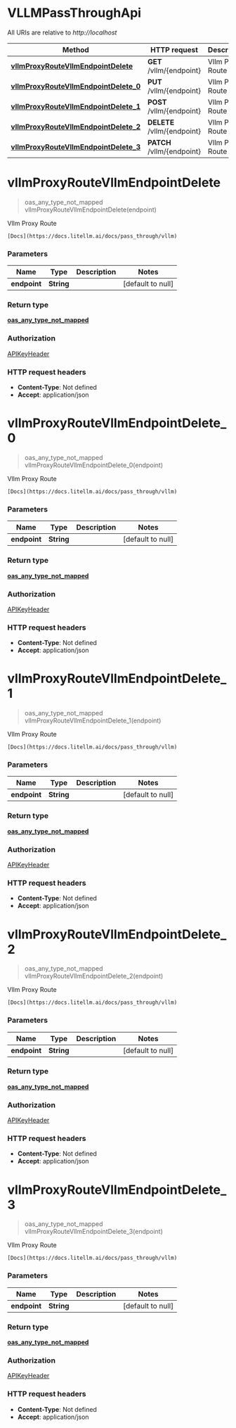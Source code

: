 # VLLMPassThroughApi

All URIs are relative to *http://localhost*

| Method | HTTP request | Description |
|------------- | ------------- | -------------|
| [**vllmProxyRouteVllmEndpointDelete**](VLLMPassThroughApi.md#vllmProxyRouteVllmEndpointDelete) | **GET** /vllm/{endpoint} | Vllm Proxy Route |
| [**vllmProxyRouteVllmEndpointDelete_0**](VLLMPassThroughApi.md#vllmProxyRouteVllmEndpointDelete_0) | **PUT** /vllm/{endpoint} | Vllm Proxy Route |
| [**vllmProxyRouteVllmEndpointDelete_1**](VLLMPassThroughApi.md#vllmProxyRouteVllmEndpointDelete_1) | **POST** /vllm/{endpoint} | Vllm Proxy Route |
| [**vllmProxyRouteVllmEndpointDelete_2**](VLLMPassThroughApi.md#vllmProxyRouteVllmEndpointDelete_2) | **DELETE** /vllm/{endpoint} | Vllm Proxy Route |
| [**vllmProxyRouteVllmEndpointDelete_3**](VLLMPassThroughApi.md#vllmProxyRouteVllmEndpointDelete_3) | **PATCH** /vllm/{endpoint} | Vllm Proxy Route |


<a name="vllmProxyRouteVllmEndpointDelete"></a>
# **vllmProxyRouteVllmEndpointDelete**
> oas_any_type_not_mapped vllmProxyRouteVllmEndpointDelete(endpoint)

Vllm Proxy Route

    [Docs](https://docs.litellm.ai/docs/pass_through/vllm)

### Parameters

|Name | Type | Description  | Notes |
|------------- | ------------- | ------------- | -------------|
| **endpoint** | **String**|  | [default to null] |

### Return type

[**oas_any_type_not_mapped**](../Models/AnyType.md)

### Authorization

[APIKeyHeader](../README.md#APIKeyHeader)

### HTTP request headers

- **Content-Type**: Not defined
- **Accept**: application/json

<a name="vllmProxyRouteVllmEndpointDelete_0"></a>
# **vllmProxyRouteVllmEndpointDelete_0**
> oas_any_type_not_mapped vllmProxyRouteVllmEndpointDelete_0(endpoint)

Vllm Proxy Route

    [Docs](https://docs.litellm.ai/docs/pass_through/vllm)

### Parameters

|Name | Type | Description  | Notes |
|------------- | ------------- | ------------- | -------------|
| **endpoint** | **String**|  | [default to null] |

### Return type

[**oas_any_type_not_mapped**](../Models/AnyType.md)

### Authorization

[APIKeyHeader](../README.md#APIKeyHeader)

### HTTP request headers

- **Content-Type**: Not defined
- **Accept**: application/json

<a name="vllmProxyRouteVllmEndpointDelete_1"></a>
# **vllmProxyRouteVllmEndpointDelete_1**
> oas_any_type_not_mapped vllmProxyRouteVllmEndpointDelete_1(endpoint)

Vllm Proxy Route

    [Docs](https://docs.litellm.ai/docs/pass_through/vllm)

### Parameters

|Name | Type | Description  | Notes |
|------------- | ------------- | ------------- | -------------|
| **endpoint** | **String**|  | [default to null] |

### Return type

[**oas_any_type_not_mapped**](../Models/AnyType.md)

### Authorization

[APIKeyHeader](../README.md#APIKeyHeader)

### HTTP request headers

- **Content-Type**: Not defined
- **Accept**: application/json

<a name="vllmProxyRouteVllmEndpointDelete_2"></a>
# **vllmProxyRouteVllmEndpointDelete_2**
> oas_any_type_not_mapped vllmProxyRouteVllmEndpointDelete_2(endpoint)

Vllm Proxy Route

    [Docs](https://docs.litellm.ai/docs/pass_through/vllm)

### Parameters

|Name | Type | Description  | Notes |
|------------- | ------------- | ------------- | -------------|
| **endpoint** | **String**|  | [default to null] |

### Return type

[**oas_any_type_not_mapped**](../Models/AnyType.md)

### Authorization

[APIKeyHeader](../README.md#APIKeyHeader)

### HTTP request headers

- **Content-Type**: Not defined
- **Accept**: application/json

<a name="vllmProxyRouteVllmEndpointDelete_3"></a>
# **vllmProxyRouteVllmEndpointDelete_3**
> oas_any_type_not_mapped vllmProxyRouteVllmEndpointDelete_3(endpoint)

Vllm Proxy Route

    [Docs](https://docs.litellm.ai/docs/pass_through/vllm)

### Parameters

|Name | Type | Description  | Notes |
|------------- | ------------- | ------------- | -------------|
| **endpoint** | **String**|  | [default to null] |

### Return type

[**oas_any_type_not_mapped**](../Models/AnyType.md)

### Authorization

[APIKeyHeader](../README.md#APIKeyHeader)

### HTTP request headers

- **Content-Type**: Not defined
- **Accept**: application/json

